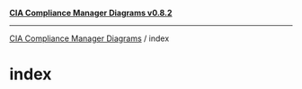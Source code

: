 [**CIA Compliance Manager Diagrams v0.8.2**](../README.md)

***

[CIA Compliance Manager Diagrams](../modules.md) / index

# index
